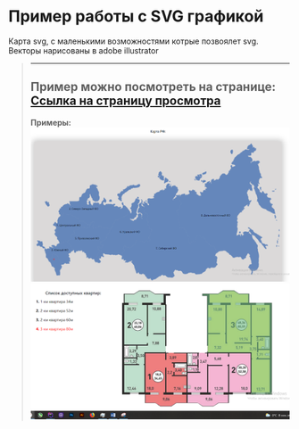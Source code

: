 # Пример работы с SVG графикой

Карта svg, с маленькими возможностями котрые позвоялет svg. Векторы нарисованы в adobe illustrator
>---
>__Пример можно посмотреть на странице:__
>[Ссылка на страницу просмотра](https://vladjutnik.github.io/svg-graphics/)
>---
>__Примеры:__
>![Пример карты РФ](image/readme_cart.PNG)
>![Пример карты квартир](image/readme_house.png)
